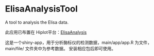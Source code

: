 # ElisaAnalysisTool
A tool to analysis the Elisa data.

此应用已布置在 Hiplot平台：[ElisaAnalysis](https://hiplot.com.cn/cloud-tool/data-analysis/link/655)

这是一个shiny-app，用于分析酶标仪的检测数据，main/app/app.R 为文件，main/file/ 文件夹中为参考数据。
安装相应包后即可使用。
